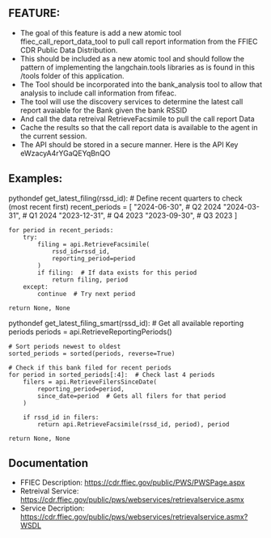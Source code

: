 ## FEATURE:

- The goal of this feature is add a new atomic tool ffiec_call_report_data_tool to pull call report information from the FFIEC CDR Public Data Distribution.
- This should be included as a new atomic tool and should follow the pattern of implementing the langchain.tools libraries as is found in this /tools folder of this application.
- The Tool should be incorporated into the bank_analysis tool to allow that analysis to include call information from fifeac.  
- The tool will use the discovery services to determine the latest call report avaiable for the Bank given the bank RSSID
- And call the data retreival RetrieveFacsimile to pull the call report Data
- Cache the results so that the call report data is available to the agent in the current session.
- The API should be stored in a secure manner. Here is the API Key eWzacyA4rYGaQEYqBnQO

## Examples:
pythondef get_latest_filing(rssd_id):
    # Define recent quarters to check (most recent first)
    recent_periods = [
        "2024-06-30",  # Q2 2024
        "2024-03-31",  # Q1 2024
        "2023-12-31",  # Q4 2023
        "2023-09-30",  # Q3 2023
    ]
    
    for period in recent_periods:
        try:
            filing = api.RetrieveFacsimile(
                rssd_id=rssd_id,
                reporting_period=period
            )
            if filing:  # If data exists for this period
                return filing, period
        except:
            continue  # Try next period
    
    return None, None
	
pythondef get_latest_filing_smart(rssd_id):
    # Get all available reporting periods
    periods = api.RetrieveReportingPeriods()
    
    # Sort periods newest to oldest
    sorted_periods = sorted(periods, reverse=True)
    
    # Check if this bank filed for recent periods
    for period in sorted_periods[:4]:  # Check last 4 periods
        filers = api.RetrieveFilersSinceDate(
            reporting_period=period,
            since_date=period  # Gets all filers for that period
        )
        
        if rssd_id in filers:
            return api.RetrieveFacsimile(rssd_id, period), period
    
    return None, None
	
## Documentation
- FFIEC Description: https://cdr.ffiec.gov/public/PWS/PWSPage.aspx
- Retreival Service: https://cdr.ffiec.gov/public/pws/webservices/retrievalservice.asmx
- Service Decription: https://cdr.ffiec.gov/public/pws/webservices/retrievalservice.asmx?WSDL
